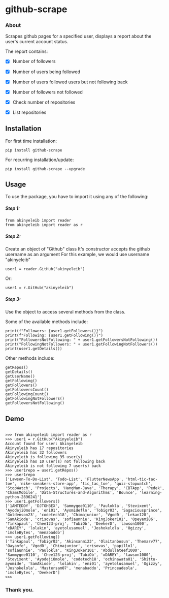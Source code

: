 # github-scrape

### About

Scrapes github pages for a specified user,
displays a report about the user's current account status.

The report contains:
- [x] Number of followers
- [x] Number of users being followed
- [x] Number of users followed users but not following back
- [x] Number of followers not followed
- [x] Check number of repositories
- [x] List repositories


## Installation
For first time installation:

```
pip install github-scrape
```

For recurring installation/update:

```
pip install github-scrape --upgrade
```

## Usage

To use the package, you have to import it using any of the following:

##### Step 1:

```
from akinyeleib import reader
from akinyeleib import reader as r
```

##### Step 2:

Create an object of "Github" class
It's constructor accepts the github username as an argument
For this example, we would use username "akinyeleib"

`user1 = reader.GitHub("akinyeleib")`

Or:

`user1 = r.GitHub("akinyeleib")`

##### Step 3:

Use the object to access several methods from the class.

Some of the available methods include:

```
print(f"Followers: {user1.getFollowers()}")
print(f"Following: {user1.getFollowing()}")
print("FollowersNotFollowing: " + user1.getFollowersNotFollowing())
print("FollowingNotFollowers: " + user1.getFollowingNotFollowers())
print(user1.getDetails())
```

Other methods include:

```
getRepos()
getDetails()
getUserName()
getFollowing()
getFollowers()
getFollowersCount()
getFollowingCount()
getFollowingNotFollowers()
getFollowersNotFollowing()
```

## Demo

```

>>> from akinyeleib import reader as r
>>> user1 = r.GitHub("Akinyeleib")
Account found for user: Akinyeleib
Akinyeleib has 17 repositories
Akinyeleib has 32 followers
Akinyeleib is following 35 user(s)
Akinyeleib has 10 user(s) not following back
Akinyeleib is not following 7 user(s) back
>>> user1repo = user1.getRepos()
>>> user1repo
['Lawson-To-Do-List', 'Todo-List', 'FlutterNewsApp', 'html-tic-tac-toe', 'nike-sneakers-store-app', 'tic_tac_toe', 'quiz-stopwatch', 'StopWatch', 'Projects', 'HangMan-Java', 'Therapy', 'CBTApp', 'Pedek', 'ChamsMobile', 'Data-Structures-and-Algorithms', 'Bounce', 'learning-python-2896241']
>>> user1.getFollowers()
['1AMTEDDY', 'DJTOHBEX', 'Sammygee0110', 'Paulokla', 'Stevixent', 'AyodejiOmole', 'eni01', 'Ayomidefln', 'Tobigr03', 'Sagaciousprince', 'Goldenson23', 'codetech18', 'Chimajunior', 'Vgod0', 'Lekan128', 'SamAkiode', 'crisovas', 'sofiaunnie', 'KingJoker101', 'Opeyemi86', 'Tinkapaul', 'Chee123-proj', 'TubiOb', 'DeekerD', 'lawson1000', 'xDAREY', 'lolakin', 'ayetolusamuel', 'Joshokelola', 'Ogizzy', 'imoleBytes', 'menabaddo']
>>> user1.getFollowing()
['Tinkapaul', 'Tobigr03', 'Akinsanmi23', 'Olaitanbosun', 'Themarv77', 'Oayanfe', 'Vgod0', 'Chimajunior', 'crisovas', 'papillo1', 'sofiaunnie', 'Paulokla', 'KingJoker101', 'Abdullateef1000', 'Sammygee0110', 'Chee123-proj', 'TubiOb', 'xDAREY', 'lawson1000', 'Stevixent', 'AyodejiOmole', 'codetech18', 'ochinawata01', 'Shittu-ayomide', 'SamAkiode', 'lolakin', 'eni01', 'ayetolusamuel', 'Ogizzy', 'Joshokelola', 'Mastersam07', 'menabaddo', 'Princeadeola', 'imoleBytes', 'DeekerD']
>>>

```

### Thank you.

